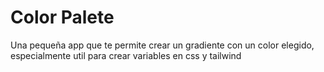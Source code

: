 # Color Palete 
Una pequeña app que te permite crear un gradiente con un color elegido, especialmente util para crear variables en css y tailwind

<img src="">
